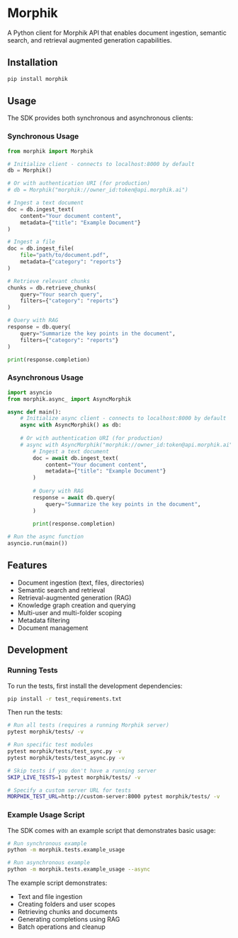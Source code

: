 # Morphik

A Python client for Morphik API that enables document ingestion, semantic search, and retrieval augmented generation capabilities.

## Installation

```bash
pip install morphik
```

## Usage

The SDK provides both synchronous and asynchronous clients:

### Synchronous Usage

```python
from morphik import Morphik

# Initialize client - connects to localhost:8000 by default
db = Morphik()

# Or with authentication URI (for production)
# db = Morphik("morphik://owner_id:token@api.morphik.ai")

# Ingest a text document
doc = db.ingest_text(
    content="Your document content",
    metadata={"title": "Example Document"}
)

# Ingest a file
doc = db.ingest_file(
    file="path/to/document.pdf",
    metadata={"category": "reports"}
)

# Retrieve relevant chunks
chunks = db.retrieve_chunks(
    query="Your search query",
    filters={"category": "reports"}
)

# Query with RAG
response = db.query(
    query="Summarize the key points in the document",
    filters={"category": "reports"}
)

print(response.completion)
```

### Asynchronous Usage

```python
import asyncio
from morphik.async_ import AsyncMorphik

async def main():
    # Initialize async client - connects to localhost:8000 by default
    async with AsyncMorphik() as db:
    
    # Or with authentication URI (for production)
    # async with AsyncMorphik("morphik://owner_id:token@api.morphik.ai") as db:
        # Ingest a text document
        doc = await db.ingest_text(
            content="Your document content",
            metadata={"title": "Example Document"}
        )
        
        # Query with RAG
        response = await db.query(
            query="Summarize the key points in the document",
        )
        
        print(response.completion)

# Run the async function
asyncio.run(main())
```

## Features

- Document ingestion (text, files, directories)
- Semantic search and retrieval
- Retrieval-augmented generation (RAG)
- Knowledge graph creation and querying
- Multi-user and multi-folder scoping
- Metadata filtering
- Document management

## Development

### Running Tests

To run the tests, first install the development dependencies:

```bash
pip install -r test_requirements.txt
```

Then run the tests:

```bash
# Run all tests (requires a running Morphik server)
pytest morphik/tests/ -v

# Run specific test modules
pytest morphik/tests/test_sync.py -v
pytest morphik/tests/test_async.py -v

# Skip tests if you don't have a running server
SKIP_LIVE_TESTS=1 pytest morphik/tests/ -v

# Specify a custom server URL for tests
MORPHIK_TEST_URL=http://custom-server:8000 pytest morphik/tests/ -v
```

### Example Usage Script

The SDK comes with an example script that demonstrates basic usage:

```bash
# Run synchronous example
python -m morphik.tests.example_usage

# Run asynchronous example
python -m morphik.tests.example_usage --async
```

The example script demonstrates:
- Text and file ingestion
- Creating folders and user scopes
- Retrieving chunks and documents
- Generating completions using RAG
- Batch operations and cleanup
